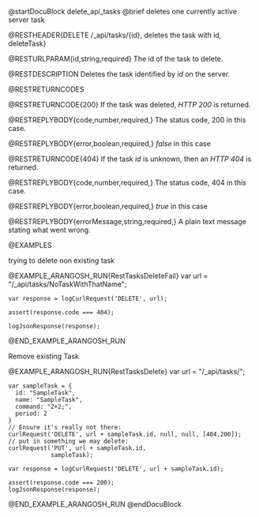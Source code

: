 
@startDocuBlock delete_api_tasks
@brief deletes one currently active server task

@RESTHEADER{DELETE /_api/tasks/{id}, deletes the task with id, deleteTask}

@RESTURLPARAM{id,string,required}
The id of the task to delete.

@RESTDESCRIPTION
Deletes the task identified by *id* on the server. 

@RESTRETURNCODES

@RESTRETURNCODE{200}
If the task was deleted, *HTTP 200* is returned.

@RESTREPLYBODY{code,number,required,}
The status code, 200 in this case.

@RESTREPLYBODY{error,boolean,required,}
*false* in this case

@RESTRETURNCODE{404}
If the task *id* is unknown, then an *HTTP 404* is returned.

@RESTREPLYBODY{code,number,required,}
The status code, 404 in this case.

@RESTREPLYBODY{error,boolean,required,}
*true* in this case

@RESTREPLYBODY{errorMessage,string,required,}
A plain text message stating what went wrong.

@EXAMPLES

trying to delete non existing task

@EXAMPLE_ARANGOSH_RUN{RestTasksDeleteFail}
    var url = "/_api/tasks/NoTaskWithThatName";

    var response = logCurlRequest('DELETE', url);

    assert(response.code === 404);

    logJsonResponse(response);
@END_EXAMPLE_ARANGOSH_RUN

Remove existing Task

@EXAMPLE_ARANGOSH_RUN{RestTasksDelete}
    var url = "/_api/tasks/";

    var sampleTask = {
      id: "SampleTask",
      name: "SampleTask",
      command: "2+2;",
      period: 2
    }
    // Ensure it's really not there:
    curlRequest('DELETE', url + sampleTask.id, null, null, [404,200]);
    // put in something we may delete:
    curlRequest('PUT', url + sampleTask.id,
                sampleTask);

    var response = logCurlRequest('DELETE', url + sampleTask.id);

    assert(response.code === 200);
    logJsonResponse(response);

@END_EXAMPLE_ARANGOSH_RUN
@endDocuBlock

